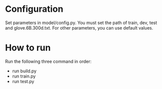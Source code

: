 # Configuration
Set parameters in model/config.py. You must set the path of train, dev, test and glove.6B.300d.txt. For other parameters, you can use default values.
# How to run
Run the following three command in order:
* run build.py
* run train.py
* run test.py

